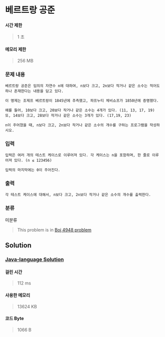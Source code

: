 # 베르트랑 공준
#### 시간 제한
> 1 초
#### 메모리 제한
> 256 MB
### 문제 내용


	베르트랑 공준은 임의의 자연수 n에 대하여, n보다 크고, 2n보다 작거나 같은 소수는 적어도 하나 존재한다는 내용을 담고 있다.

	이 명제는 조제프 베르트랑이 1845년에 추측했고, 파프누티 체비쇼프가 1850년에 증명했다.

	예를 들어, 10보다 크고, 20보다 작거나 같은 소수는 4개가 있다. (11, 13, 17, 19) 또, 14보다 크고, 28보다 작거나 같은 소수는 3개가 있다. (17,19, 23)

	n이 주어졌을 때, n보다 크고, 2n보다 작거나 같은 소수의 개수를 구하는 프로그램을 작성하시오. 

### 입력


	입력은 여러 개의 테스트 케이스로 이루어져 있다. 각 케이스는 n을 포함하며, 한 줄로 이루어져 있다. (n ≤ 123456)

	입력의 마지막에는 0이 주어진다.

### 출력


	각 테스트 케이스에 대해서, n보다 크고, 2n보다 작거나 같은 소수의 개수를 출력한다.

### 분류
미분류
> This problem is in [Boj 4948 problem](https://www.acmicpc.net/problem/4948)

## Solution
### [Java-language Solution](./main.java)
#### 걸린 시간
> 112 ms
#### 사용한 메모리
> 13624 KB
#### 코드 Byte
> 1066 B
